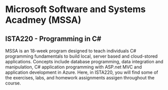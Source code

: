 # Microsoft Software and Systems Acadmey (MSSA)

## ISTA220 - Programming in C#

MSSA is an 18-week program designed to teach individuals C# programming fundamentals to build local, server based and cloud-stored applications. Concepts include database programming, data integration and manipulation, C# application programming with ASP.net MVC and application development in Azure. Here, in ISTA220, you will find some of the exercises, labs, and homework assignments assigen throughout the course.
